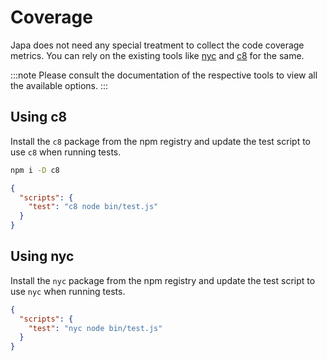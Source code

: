 # Coverage

Japa does not need any special treatment to collect the code coverage metrics. You can rely on the existing tools like [nyc](https://www.npmjs.com/package/nyc) and [c8](https://github.com/bcoe/c8) for the same.

:::note
Please consult the documentation of the respective tools to view all the available options.
:::

## Using c8
Install the `c8` package from the npm registry and update the test script to use `c8` when running tests.

```sh
npm i -D c8
```

```json
{
  "scripts": {
    "test": "c8 node bin/test.js"
  }
}
```

## Using nyc
Install the `nyc` package from the npm registry and update the test script to use `nyc` when running tests.

```json
{
  "scripts": {
    "test": "nyc node bin/test.js"
  }
}
```
